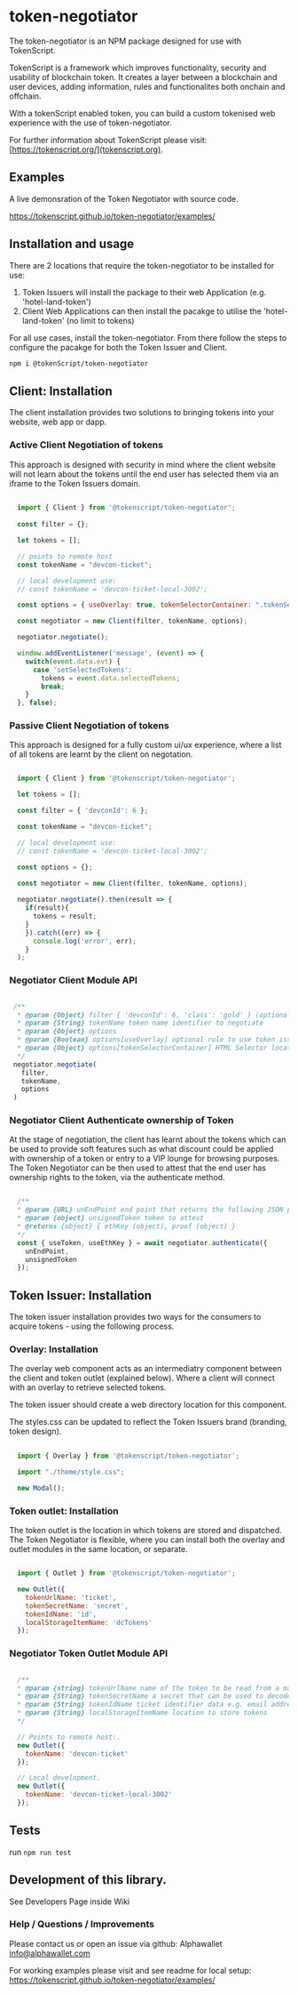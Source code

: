 # token-negotiator

The token-negotiator is an NPM package designed for use with TokenScript. 

TokenScript is a framework which improves functionality, security and usability of blockchain token. It creates a layer between a blockchain and user devices, adding information, rules and functionalites both onchain and offchain. 

With a tokenScript enabled token, you can build a custom tokenised web experience with the use of token-negotiator.

For further information about TokenScript please visit: [https://tokenscript.org/](tokenscript.org).

## Examples

A live demonsration of the Token Negotiator with source code.

https://tokenscript.github.io/token-negotiator/examples/

## Installation and usage

There are 2 locations that require the token-negotiator to be installed for use:

1. Token Issuers will install the package to their web Application (e.g. 'hotel-land-token')
2. Client Web Applications can then install the pacakge to utilise the 'hotel-land-token' (no limit to tokens)

For all use cases, install the token-negotiator. From there follow the steps to configure the pacakge for both the Token Issuer and Client.

```sh
npm i @tokenScript/token-negotiator
```

## Client: Installation

The client installation provides two solutions to bringing tokens into your website, web app or dapp. 

### Active Client Negotiation of tokens

This approach is designed with security in mind where the client website will not learn about the tokens
until the end user has selected them via an iframe to the Token Issuers domain. 

```javascript
  
  import { Client } from '@tokenscript/token-negotiator';
  
  const filter = {};

  let tokens = [];

  // points to remote host
  const tokenName = "devcon-ticket";

  // local development use:
  // const tokenName = 'devcon-ticket-local-3002';

  const options = { useOverlay: true, tokenSelectorContainer: ".tokenSelectorContainerElement" };

  const negotiator = new Client(filter, tokenName, options);

  negotiator.negotiate();

  window.addEventListener('message', (event) => {
    switch(event.data.evt) {
      case 'setSelectedTokens':
        tokens = event.data.selectedTokens;
        break;
    }
  }, false);
```
### Passive Client Negotiation of tokens

This approach is designed for a fully custom ui/ux experience, where a list of all tokens are learnt by the client on negotation. 

````javascript

  import { Client } from '@tokenscript/token-negotiator';

  let tokens = [];

  const filter = { 'devconId': 6 };

  const tokenName = "devcon-ticket";

  // local development use:
  // const tokenName = 'devcon-ticket-local-3002';

  const options = {};
  
  const negotiator = new Client(filter, tokenName, options);

  negotiator.negotiate().then(result => {
    if(result){
      tokens = result;
    }
    }).catch((err) => {
      console.log('error', err);
    }
  );

````

### Negotiator Client Module API

````javascript

 /**
  * @param {Object} filter { 'devconId': 6, 'class': 'gold' } (optional rule to fiter tokens by keys and values - this acts as a simple filter where you cannot at this time filter many from the same key).
  * @param {String} tokenName token name identifier to negotiate 
  * @param {Object} options
  * @param {Boolean} options[useOverlay] optional rule to use token issuer overlay
  * @param {Object} options[tokenSelectorContainer] HTML Selector location to inject token issuer overlay when use overlay is set as true
  */
 negotiator.negotiate(
   filter,
   tokenName,
   options
 )

````
### Negotiator Client Authenticate ownership of Token

At the stage of negotiation, the client has learnt about the tokens which can be used to provide soft features such as
what discount could be applied with ownership of a token or entry to a VIP lounge for browsing purposes. The Token Negotiator can be then used to attest that the end user has ownership rights to the token, via the authenticate method.

```javascript

  /**
  * @param {URL} unEndPoint end point that returns the following JSON payload { un: number, expiry: date }
  * @param {object} unsignedToken token to attest
  * @returns {object} { ethKey (object), proof (object) }
  */
  const { useToken, useEthKey } = await negotiator.authenticate({ 
    unEndPoint, 
    unsignedToken 
  });


```

## Token Issuer: Installation 

The token issuer installation provides two ways for the consumers to acquire tokens - using the following process.
### Overlay: Installation

The overlay web component acts as an intermediatry component between the client and token outlet (explained below). Where a client will connect with an overlay to retrieve selected tokens.

The token issuer should create a web directory location for this component. 

The styles.css can be updated to reflect the Token Issuers brand (branding, token design).
 
````javascript
  
  import { Overlay } from '@tokenscript/token-negotiator';

  import "./theme/style.css";

  new Modal();

````

### Token outlet: Installation 

The token outlet is the location in which tokens are stored and dispatched. The Token Negotiator is flexible, where you can install both the overlay and outlet modules in the same location, or separate. 
 
````javascript

  import { Outlet } from '@tokenscript/token-negotiator';

  new Outlet({
    tokenUrlName: 'ticket',
    tokenSecretName: 'secret',
    tokenIdName: 'id',
    localStorageItemName: 'dcTokens'
  });

````

### Negotiator Token Outlet Module API

````javascript

  /**
  * @param {string} tokenUrlName name of the token to be read from a magic link
  * @param {String} tokenSecretName a secret that can be used to decode a token
  * @param {String} tokenIdName ticket identifier data e.g. email address
  * @param {String} localStorageItemName location to store tokens
  */

  // Points to remote host:.
  new Outlet({
    tokenName: 'devcon-ticket'
  });

  // Local development.
  new Outlet({
    tokenName: 'devcon-ticket-local-3002'
  });

````

## Tests

run `npm run test`

## Development of this library.

See Developers Page inside Wiki

### Help / Questions / Improvements

Please contact us or open an issue via github:
Alphawallet <info@alphawallet.com>

For working examples please visit and see readme for local setup:
https://tokenscript.github.io/token-negotiator/examples/

